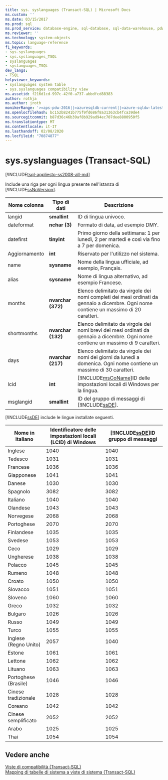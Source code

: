 ```yaml
---
title: sys. syslanguages (Transact-SQL) | Microsoft Docs
ms.custom: ''
ms.date: 03/15/2017
ms.prod: sql
ms.prod_service: database-engine, sql-database, sql-data-warehouse, pdw
ms.reviewer: ''
ms.technology: system-objects
ms.topic: language-reference
f1_keywords:
- sys.syslanguages
- sys.syslanguages_TSQL
- syslanguages
- syslanguages_TSQL
dev_langs:
- TSQL
helpviewer_keywords:
- syslanguages system table
- sys.syslanguages compatibility view
ms.assetid: f216d1cd-997c-42f0-a737-abbdfcd88383
author: rothja
ms.author: jroth
monikerRange: '>=aps-pdw-2016||=azuresqldb-current||=azure-sqldw-latest||>=sql-server-2016||=sqlallproducts-allversions||>=sql-server-linux-2017||=azuresqldb-mi-current'
ms.openlocfilehash: bc152b8241b775f9fd686f8a31363cb4fca39de4
ms.sourcegitcommit: b87d36c46b39af8b929ad94ec707dee8800950f5
ms.translationtype: MT
ms.contentlocale: it-IT
ms.lasthandoff: 02/08/2020
ms.locfileid: "70874877"
---
```

# <a name="syssyslanguages-transact-sql"></a>sys.syslanguages (Transact-SQL)
[!INCLUDE[tsql-appliesto-ss2008-all-md](../../includes/tsql-appliesto-ss2008-all-md.md)]

  Include una riga per ogni lingua presente nell'istanza di [!INCLUDE[ssNoVersion](../../includes/ssnoversion-md.md)].  
  
|Nome colonna|Tipo di dati|Descrizione|  
|-----------------|---------------|-----------------|  
|langid|**smallint**|ID di lingua univoco.|  
|dateformat|**nchar (3)**|Formato di data, ad esempio DMY.|  
|datefirst|**tinyint**|Primo giorno della settimana: 1 per lunedì, 2 per martedì e così via fino a 7 per domenica.|  
|Aggiornamento|**int**|Riservato per l'utilizzo nel sistema.|  
|name|**sysname**|Nome della lingua ufficiale, ad esempio, Français.|  
|alias|**sysname**|Nome di lingua alternativo, ad esempio Francese.|  
|months|**nvarchar (372)**|Elenco delimitato da virgole dei nomi completi dei mesi ordinati da gennaio a dicembre. Ogni nome contiene un massimo di 20 caratteri.|  
|shortmonths|**nvarchar (132)**|Elenco delimitato da virgole dei nomi brevi dei mesi ordinati da gennaio a dicembre. Ogni nome contiene un massimo di 9 caratteri.|  
|days|**nvarchar (217)**|Elenco delimitato da virgole dei nomi dei giorni da lunedì a domenica. Ogni nome contiene un massimo di 30 caratteri.|  
|lcid|**int**|[!INCLUDE[msCoName](../../includes/msconame-md.md)]ID delle impostazioni locali di Windows per la lingua.|  
|msglangid|**smallint**|ID del gruppo di messaggi di [!INCLUDE[ssDE](../../includes/ssde-md.md)].|  
  
 
  [!INCLUDE[ssDE](../../includes/ssde-md.md)] include le lingue installate seguenti.  
  
|Nome in italiano|Identificatore delle impostazioni locali (LCID) di Windows|[!INCLUDE[ssDE](../../includes/ssde-md.md)]ID gruppo di messaggi|  
|---------------------|------------------|-----------------------------------------|  
|Inglese|1040|1040|  
|Tedesco|1031|1031|  
|Francese|1036|1036|  
|Giapponese|1041|1041|  
|Danese|1030|1030|  
|Spagnolo|3082|3082|  
|Italiano|1040|1040|  
|Olandese|1043|1043|  
|Norvegese|2068|2068|  
|Portoghese|2070|2070|  
|Finlandese|1035|1035|  
|Svedese|1053|1053|  
|Ceco|1029|1029|  
|Ungherese|1038|1038|  
|Polacco|1045|1045|  
|Rumeno|1048|1048|  
|Croato|1050|1050|  
|Slovacco|1051|1051|  
|Sloveno|1060|1060|  
|Greco|1032|1032|  
|Bulgaro|1026|1026|  
|Russo|1049|1049|  
|Turco|1055|1055|  
|Inglese (Regno Unito)|2057|1040|  
|Estone|1061|1061|  
|Lettone|1062|1062|  
|Lituano|1063|1063|  
|Portoghese (Brasile)|1046|1046|  
|Cinese tradizionale|1028|1028|  
|Coreano|1042|1042|  
|Cinese semplificato|2052|2052|  
|Arabo|1025|1025|  
|Thai|1054|1054|  
  
## <a name="see-also"></a>Vedere anche  
 [Viste di compatibilità &#40;Transact-SQL&#41;](~/relational-databases/system-compatibility-views/system-compatibility-views-transact-sql.md)   
 [Mapping di tabelle di sistema a viste di sistema &#40;Transact-SQL&#41;](../../relational-databases/system-tables/mapping-system-tables-to-system-views-transact-sql.md)  
  
  
